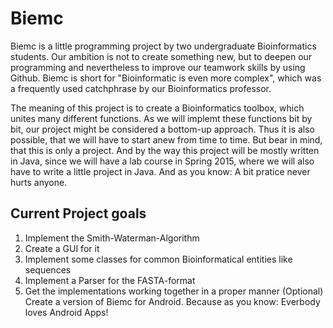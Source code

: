 Biemc
=====

Biemc is a little programming project by two undergraduate Bioinformatics students. Our ambition is not to create something new, but to deepen our programming and nevertheless to improve our teamwork skills by using Github.
Biemc is short for "Bioinformatic is even more complex", which was a frequently used catchphrase by our Bioinformatics professor.

The meaning of this project is to create a Bioinformatics toolbox, which unites many different functions. As we will implemt these functions bit by bit, our project might be considered a bottom-up approach. Thus it is also possible, that we will have to start anew from time to time. But bear in mind, that this is only a project. 
And by the way this project will be mostly written in Java, since we will have a lab course in Spring 2015, where we will
also have to write a little project in Java. And as you know: A bit pratice never hurts anyone.

Current Project goals
---------------------

1. Implement the Smith-Waterman-Algorithm
2. Create a GUI for it
3. Implement some classes for common Bioinformatical entities like sequences
4. Implement a Parser for the FASTA-format
5. Get the implementations working together in a proper manner
(Optional) Create a version of Biemc for Android. Because as you know: Everbody loves Android Apps!

